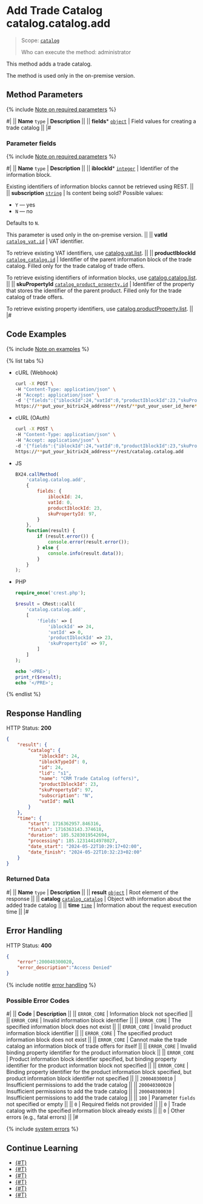 # Add Trade Catalog catalog.catalog.add

> Scope: [`catalog`](../../scopes/permissions.md)
>
> Who can execute the method: administrator

This method adds a trade catalog.

The method is used only in the on-premise version.

## Method Parameters

{% include [Note on required parameters](../../../_includes/required.md) %}

#|
|| **Name**
`type` | **Description** ||
|| **fields***
[`object`](../../data-types.md) | Field values for creating a trade catalog ||
|#

### Parameter fields

{% include [Note on required parameters](../../../_includes/required.md) %}

#|
|| **Name**
`type` | **Description** ||
|| **iblockId***
[`integer`](../../data-types.md) | Identifier of the information block.

Existing identifiers of information blocks cannot be retrieved using REST.
||
|| **subscription**
[`string`](../../data-types.md) | Is content being sold? Possible values:
- `Y` — yes
- `N` — no

Defaults to `N`.

This parameter is used only in the on-premise version.
||
|| **vatId**
[`catalog_vat.id`](../data-types.md#catalog_vat) | VAT identifier.

To retrieve existing VAT identifiers, use [catalog.vat.list](../vat/catalog-vat-list.md).
||
|| **productIblockId**
[`catalog_catalog.id`](../data-types.md#catalog_catalog) | Identifier of the parent information block of the trade catalog. Filled only for the trade catalog of trade offers.

To retrieve existing identifiers of information blocks, use [catalog.catalog.list](./catalog-catalog-list.md).
||
|| **skuPropertyId**
[`catalog_product_property.id`](../data-types.md#catalog_product_property) | Identifier of the property that stores the identifier of the parent product. Filled only for the trade catalog of trade offers.

To retrieve existing property identifiers, use [catalog.productProperty.list](../product-property/catalog-product-property-list.md).
||
|#

## Code Examples

{% include [Note on examples](../../../_includes/examples.md) %}

{% list tabs %}

- cURL (Webhook)

    ```bash
    curl -X POST \
    -H "Content-Type: application/json" \
    -H "Accept: application/json" \
    -d '{"fields":{"iblockId":24,"vatId":0,"productIblockId":23,"skuPropertyId":97}}' \
    https://**put_your_bitrix24_address**/rest/**put_your_user_id_here**/**put_your_webhook_here**/catalog.catalog.add
    ```

- cURL (OAuth)

    ```bash
    curl -X POST \
    -H "Content-Type: application/json" \
    -H "Accept: application/json" \
    -d '{"fields":{"iblockId":24,"vatId":0,"productIblockId":23,"skuPropertyId":97},"auth":"**put_access_token_here**"}' \
    https://**put_your_bitrix24_address**/rest/catalog.catalog.add
    ```

- JS

    ```js
    BX24.callMethod(
        'catalog.catalog.add',
        {
            fields: {
                iblockId: 24,
                vatId: 0,
                productIblockId: 23,
                skuPropertyId: 97,
            }
        },
        function(result) {
            if (result.error()) {
                console.error(result.error());
            } else {
                console.info(result.data());
            }
        }
    );
    ```

- PHP

    ```php
    require_once('crest.php');

    $result = CRest::call(
        'catalog.catalog.add',
        [
            'fields' => [
                'iblockId' => 24,
                'vatId' => 0,
                'productIblockId' => 23,
                'skuPropertyId' => 97,
            ]
        ]
    );

    echo '<PRE>';
    print_r($result);
    echo '</PRE>';
    ```

{% endlist %}

## Response Handling

HTTP Status: **200**

```json
{
    "result": {
        "catalog": {
            "iblockId": 24,
            "iblockTypeId": 0,
            "id": 24,
            "lid": "s1",
            "name": "CRM Trade Catalog (offers)",
            "productIblockId": 23,
            "skuPropertyId": 97,
            "subscription": "N",
            "vatId": null
        }
    },
    "time": {
        "start": 1716362957.846316,
        "finish": 1716363143.374618,
        "duration": 185.5283019542694,
        "processing": 185.12314414978027,
        "date_start": "2024-05-22T10:29:17+02:00",
        "date_finish": "2024-05-22T10:32:23+02:00"
    }
}
```

### Returned Data

#|
|| **Name**
`type` | **Description** ||
|| **result**
[`object`](../../data-types.md) | Root element of the response ||
|| **catalog**
[`catalog_catalog`](../data-types.md#catalog_catalog) | Object with information about the added trade catalog ||
|| **time**
[`time`](../../data-types.md) | Information about the request execution time ||
|#

## Error Handling

HTTP Status: **400**

```json
{
    "error":200040300020,
    "error_description":"Access Denied"
}
```

{% include notitle [error handling](../../../_includes/error-info.md) %}

### Possible Error Codes

#|
|| **Code** | **Description** ||
|| `ERROR_CORE` | Information block not specified
|| 
|| `ERROR_CORE` | Invalid information block identifier
|| 
|| `ERROR_CORE` | The specified information block does not exist
|| 
|| `ERROR_CORE` | Invalid product information block identifier
|| 
|| `ERROR_CORE` | The specified product information block does not exist
|| 
|| `ERROR_CORE` | Cannot make the trade catalog an information block of trade offers for itself
|| 
|| `ERROR_CORE` | Invalid binding property identifier for the product information block
|| 
|| `ERROR_CORE` | Product information block identifier specified, but binding property identifier for the product information block not specified
|| 
|| `ERROR_CORE` | Binding property identifier for the product information block specified, but product information block identifier not specified
|| 
|| `200040300010` | Insufficient permissions to add the trade catalog
|| 
|| `200040300020` | Insufficient permissions to add the trade catalog
|| 
|| `200040300030` | Insufficient permissions to add the trade catalog
|| 
|| `100` | Parameter `fields` not specified or empty
|| 
|| `0` | Required fields not provided
|| 
|| `0` | Trade catalog with the specified information block already exists
|| 
|| `0` | Other errors (e.g., fatal errors)
|| 
|#

{% include [system errors](../../../_includes/system-errors.md) %}

## Continue Learning

- [{#T}](./catalog-catalog-update.md)
- [{#T}](./catalog-catalog-get.md)
- [{#T}](./catalog-catalog-list.md)
- [{#T}](./catalog-catalog-is-offers.md)
- [{#T}](./catalog-catalog-delete.md)
- [{#T}](./catalog-catalog-get-fields.md)